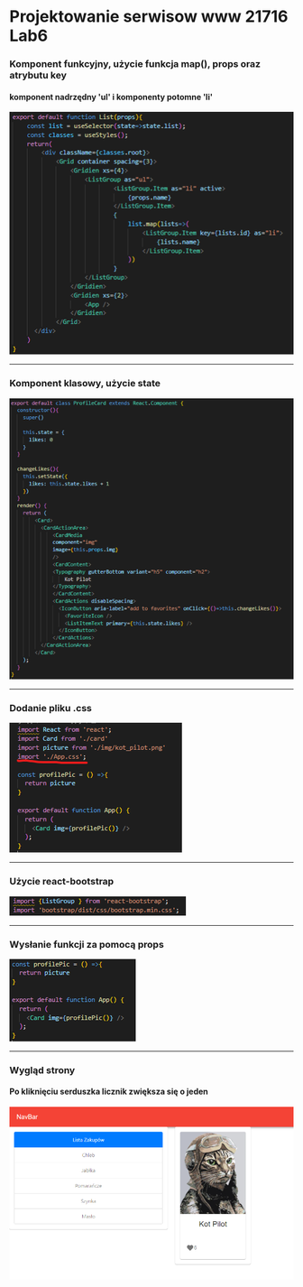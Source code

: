 # Projektowanie serwisow www 21716 Lab6

### Komponent funkcyjny, użycie funkcja map(), props oraz atrybutu key 
#### komponent nadrzędny 'ul' i komponenty potomne 'li'
![](screenshot/obraz1.png)

<hr/>

### Komponent klasowy, użycie state

![](screenshot/obraz2.png)

<hr/>

###  Dodanie pliku .css

![](screenshot/obraz6.png)

<hr/>

### Użycie react-bootstrap

![](screenshot/obraz7.png)

<hr/>

### Wysłanie funkcji za pomocą props

![](screenshot/obraz4.png)

<hr/>

### Wygląd strony
#### Po kliknięciu serduszka licznik zwiększa się o jeden

![](screenshot/obraz3.png)
